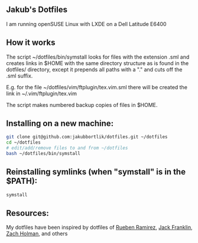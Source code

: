 Jakub's Dotfiles
----------------

I am running openSUSE Linux with LXDE on a Dell Latitude E6400

How it works
------------
The script ~/dotfiles/bin/symstall looks for files with the extension .sml
and creates links in $HOME with the same directory structure as is found in the
dotfiles/ directory, except it prepends all paths with a "." and cuts off the
.sml suffix.

E.g. for the file ~/dotfiles/vim/ftplugin/tex.vim.sml there will be
created the link in ~/.vim/ftplugin/tex.vim

The script makes numbered backup copies of files in $HOME.

Installing on a new machine:
----------------------------

```bash
git clone git@github.com:jakubbortlik/dotfiles.git ~/dotfiles
cd ~/dotfiles
# edit/add/remove files to and from ~/dotfiles
bash ~/dotfiles/bin/symstall
```

Reinstalling symlinks (when "symstall" is in the $PATH):
--------------------------------------------------------

```bash
symstall
```

Resources:
----------

My dotfiles have been inspired by dotfiles of [Rueben
Ramirez](https://github.com/ruebenramirez/.dotfiles), [Jack
Franklin](https://github.com/jackfranklin/dotfiles), [Zach
Holman](https://github.com/holman/dotfiles), and others
